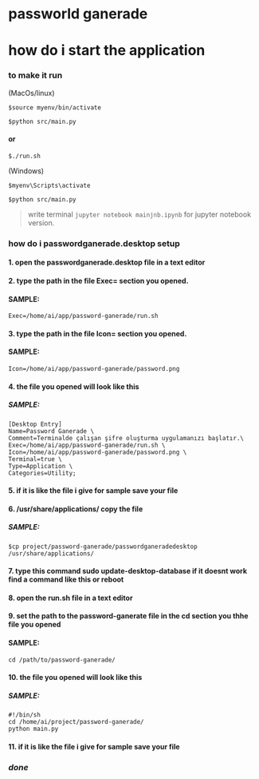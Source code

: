 # passworld ganerade

# how do i start the application
  
### **to make it run**

(MacOs/linux)
```
$source myenv/bin/activate

$python src/main.py
```
#### or
```
$./run.sh
```

(Windows) 
```
$myenv\Scripts\activate

$python src/main.py
```
  >write terminal `jupyter notebook mainjnb.ipynb` for jupyter notebook version.


### how do i passwordganerade.desktop setup

#### 1. open the passwordganerade.desktop file in a text editor

#### 2. type the path in the file Exec= section you opened.
#### SAMPLE: 
```
Exec=/home/ai/app/password-ganerade/run.sh
```
#### 3. type the path in the file Icon= section you opened.

#### SAMPLE: 
```
Icon=/home/ai/app/password-ganerade/password.png
```
#### 4. the file you opened will look like this

##### SAMPLE:

```
[Desktop Entry]
Name=Password Ganerade \
Comment=Terminalde çalışan şifre oluşturma uygulamanızı başlatır.\
Exec=/home/ai/app/password-ganerade/run.sh \
Icon=/home/ai/app/password-ganerade/password.png \
Terminal=true \
Type=Application \
Categories=Utility; 
```
#### 5. if it is like the file i give for sample save your file
#### 6. /usr/share/applications/ copy the file

##### SAMPLE:
```
$cp project/password-ganerade/passwordganeradedesktop /usr/share/applications/
```

#### 7. type this command sudo update-desktop-database if it doesnt work find a command like this or reboot

#### 8. open the run.sh file in a text editor

#### 9. set the path to the password-ganerate file in the cd section you thhe file you opened

#### SAMPLE: 
```
cd /path/to/password-ganerade/
```
#### 10. the file you opened will look like this

##### SAMPLE:

```
#!/bin/sh
cd /home/ai/project/password-ganerade/
python main.py
```

#### 11. if it is like the file i give for sample save your file

### *done*
